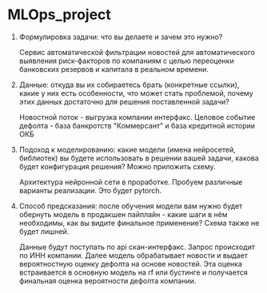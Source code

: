 # MLOps_project
  1. Формулировка задачи: что вы делаете и зачем это нужно?
     
     Сервис автоматической фильтрации новостей для автоматического выявления риск-факторов по компаниям с целью переоценки банковских резервов и капитала в реальном времени.
  2. Данные: откуда вы их собираетесь брать (конкретные ссылки), какие у них есть особенности, что может стать проблемой, почему этих данных достаточно для решения поставленной задачи?
     
     Новостной поток - выгрузка компании интерфакс. Целовое событие дефолта - база банкротств "Коммерсант" и база кредитной истории ОКБ
  3. Подоход к моделированию: какие модели (имена нейросетей, библиотек) вы будете использовать в решении вашей задачи, какова будет конфигурация решения? Можно приложить схему.
     
     Архитектура нейронной сети в проработке. Пробуем различные варианты реализации. Это будет pytorch.
  4. Способ предсказания: после обучения модели вам нужно будет обернуть модель в продакшен пайплайн - какие шаги в нём необходимы, как вы видите финальное применение? Схема также не будет лишней.
     
     Данные будут поступать по api скан-интерфакс. Запрос происходит по ИНН компании. Далее модель обрабатывает новости и выдает вероятностную оценку дефолта на основе новостей. Эта оценка встраивается в основную модель на rf или бустинге и получается финальная оценка вероятности дефолта компании.
